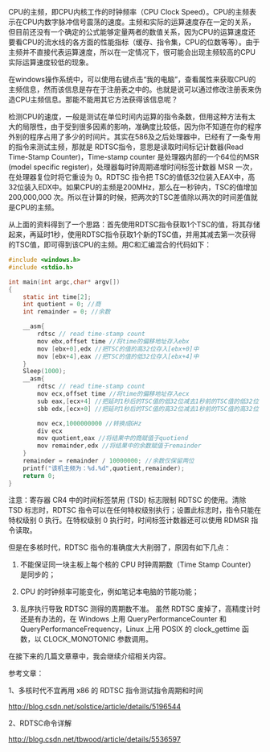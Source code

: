 CPU的主频，即CPU内核工作的时钟频率（CPU Clock Speed）。CPU的主频表示在CPU内数字脉冲信号震荡的速度。主频和实际的运算速度存在一定的关系，但目前还没有一个确定的公式能够定量两者的数值关系，因为CPU的运算速度还要看CPU的流水线的各方面的性能指标（缓存、指令集，CPU的位数等等）。由于主频并不直接代表运算速度，所以在一定情况下，很可能会出现主频较高的CPU实际运算速度较低的现象。

在windows操作系统中，可以使用右键点击“我的电脑”，查看属性来获取CPU的主频信息，然而该信息是存在于注册表之中的。也就是说可以通过修改注册表来伪造CPU主频信息。那能不能用其它方法获得该信息呢？

检测CPU的速度，一般是测试在单位时间内运算的指令条数，但用这种方法有太大的局限性，由于受到很多因素的影响，准确度比较低，因为你不知道在你的程序外别的程序占用了多少的时间片。其实在586及之后处理器中，已经有了一条专用的指令来测试主频，那就是 RDTSC指令，意思是读取时间标记计数器(Read Time-Stamp Counter)，Time-stamp counter 是处理器内部的一个64位的MSR (model specific register)，处理器每时钟周期递增时间标签计数器 MSR 一次，在处理器复位时将它重设为 0。RDTSC 指令把 TSC的值低32位装入EAX中，高32位装入EDX中。如果CPU的主频是200MHz，那么在一秒钟内，TSC的值增加 200,000,000 次。所以在计算的时候，把两次的TSC差值除以两次的时间差值就是CPU的主频。

从上面的资料得到了一个思路：首先使用RDTSC指令获取1个TSC的值，将其存储起来，再延时1秒，使用RDTSC指令获取1个新的TSC值，并用其减去第一次获得的TSC值，即可得到该CPU的主频。用C和汇编混合的代码如下：

```c
#include <windows.h>
#include <stdio.h>

int main(int argc,char* argv[])
{
	static int time[2];
	int quotient = 0; //商
	int remainder = 0; //余数

	__asm{
		rdtsc // read time-stamp count
		mov ebx,offset time //将time的偏移地址存入ebx
		mov [ebx+0],edx //把TSC的值的高32位存入[ebx+0]中
		mov [ebx+4],eax //把TSC的值的低32位存入[ebx+4]中
	}
	Sleep(1000);
	__asm{
		rdtsc // read time-stamp count
		mov ecx,offset time //将time的偏移地址存入ecx
		sub eax,[ecx+4] //把延时1秒后的TSC值的低32位减去1秒前的TSC值的低32位
		sbb edx,[ecx+0] //把延时1秒后的TSC值的高32位减去1秒前的TSC值的高32位

		mov ecx,1000000000 //转换成GHz
		div ecx
		mov quotient,eax //将结果中的商赋值于quotiend
		mov remainder,edx //将结果中的余数赋值于remainder
	}
	remainder = remainder / 10000000; //余数仅保留两位
	printf("该机主频为：%d.%d",quotient,remainder);
	return 0;
}
```

注意：寄存器 CR4 中的时间标签禁用 (TSD) 标志限制 RDTSC 的使用。清除 TSD 标志时，RDTSC 指令可以在任何特权级别执行；设置此标志时，指令只能在特权级别 0 执行。在特权级别 0 执行时，时间标签计数器还可以使用 RDMSR 指令读取。

但是在多核时代，RDTSC 指令的准确度大大削弱了，原因有如下几点： 

1. 不能保证同一块主板上每个核的 CPU 时钟周期数（Time Stamp Counter）是同步的； 

2. CPU 的时钟频率可能变化，例如笔记本电脑的节能功能； 

3. 乱序执行导致 RDTSC 测得的周期数不准。 虽然 RDTSC 废掉了，高精度计时还是有办法的，在 Windows 上用 QueryPerformanceCounter 和 QueryPerformanceFrequency，Linux 上用 POSIX 的 clock_gettime 函数，以 CLOCK_MONOTONIC 参数调用。

在接下来的几篇文章章中，我会继续介绍相关内容。

参考文章：

1、多核时代不宜再用 x86 的 RDTSC 指令测试指令周期和时间

http://blog.csdn.net/solstice/article/details/5196544

2、RDTSC命令详解

http://blog.csdn.net/tbwood/article/details/5536597